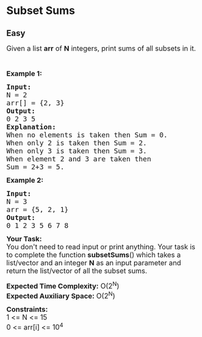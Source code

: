 # Subset Sums
## Easy
<div class="problem-statement">
                <p></p><div class="entry-content">
<p><span style="font-size:18px">Given a&nbsp;list <strong>arr</strong>&nbsp;of <strong>N</strong> integers, print sums of all subsets in it.</span></p>

<p>&nbsp;</p>

<p><strong><span style="font-size:18px">Example 1:</span></strong></p>

<pre style="position: relative;"><span style="font-size:18px"><strong>Input:</strong>
N = 2
arr[] = {2, 3}</span>
<span style="font-size:18px"><strong>Output:</strong>
0 2 3 5</span>
<span style="font-size:18px"><strong>Explanation:</strong>
When no elements is taken then Sum = 0.
When only 2 is taken then Sum = 2.
When only 3 is taken then Sum = 3.
When element 2 and 3 are taken then 
Sum = 2+3 = 5.</span><div class="open_grepper_editor" title="Edit &amp; Save To Grepper"></div></pre>

<p><strong><span style="font-size:18px">Example 2:</span></strong></p>

<pre style="position: relative;"><span style="font-size:18px"><strong>Input:</strong>
N = 3
arr = {5, 2, 1}</span>
<span style="font-size:18px"><strong>Output:</strong>
0 1 2 3 5 6 7 8</span>
<div class="open_grepper_editor" title="Edit &amp; Save To Grepper"></div></pre>

<p><span style="font-size:18px"><strong>Your Task:</strong>&nbsp;&nbsp;<br>
You don't need to read input or print anything. Your task is to complete the function&nbsp;<strong>subsetSums</strong>()&nbsp;which takes a list/vector and an integer <strong>N</strong> as an input parameter and return the list/vector of all the subset sums.</span></p>

<p><span style="font-size:18px"><strong>Expected Time Complexity:</strong>&nbsp;O(2<sup>N</sup>)<br>
<strong>Expected Auxiliary Space:</strong>&nbsp;O(2<sup>N</sup>)</span></p>

<p><span style="font-size:18px"><strong>Constraints:</strong><br>
1 &lt;= N &lt;= 15<br>
0 &lt;= arr[i] &lt;= 10<sup>4</sup></span></p>
</div>
 <p></p>
            </div>